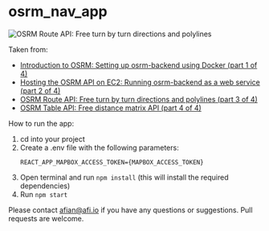 # osrm_nav_app

![OSRM Route API: Free turn by turn directions and polylines](https://blog.afi.io/content/images/size/w1600/2023/11/osrm--2-.png "OSRM Route API: Free turn by turn directions and polylines")

Taken from: 
- [Introduction to OSRM: Setting up osrm-backend using Docker (part 1 of 4)](https://www.afi.io/blog/introduction-to-osrm-setting-up-osrm-backend-using-docker/)
- [Hosting the OSRM API on EC2: Running osrm-backend as a web service (part 2 of 4)](https://www.afi.io/blog/hosting-the-osrm-api-on-amazon-ec2-running-osrm-backend-as-a-web-service)
- [OSRM Route API: Free turn by turn directions and polylines (part 3 of 4)](https://afi.io/blog/osrm-route-api-free-directions-api-with-turn-by-turn-directions-and-polylines)
- [OSRM Table API: Free distance matrix API (part 4 of 4)](https://afi.io/blog/osrm-table-api-free-and-open-source-distance-matrix-api/)

 How to run the app:
 1. cd into your project
 2. Create a .env file with the following parameters: 
    ```
    REACT_APP_MAPBOX_ACCESS_TOKEN={MAPBOX_ACCESS_TOKEN}
    ```
 3. Open terminal and run `npm install` (this will install the required dependencies)
 4. Run `npm start`

Please contact afian@afi.io if you have any questions or suggestions. Pull requests are welcome.
